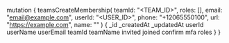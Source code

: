mutation {
    teamsCreateMembership(
        teamId: "<TEAM_ID>",
        roles: [],
        email: "email@example.com",
        userId: "<USER_ID>",
        phone: "+12065550100",
        url: "https://example.com",
        name: "<NAME>"
    ) {
        _id
        _createdAt
        _updatedAt
        userId
        userName
        userEmail
        teamId
        teamName
        invited
        joined
        confirm
        mfa
        roles
    }
}
